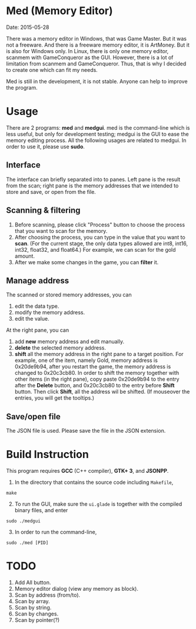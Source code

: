 Med (Memory Editor)
===================

Date: 2015-05-28

There was a memory editor in Windows, that was Game Master. But it was not a freeware. And there is a freeware memory editor, it is ArtMoney. But it is also for Windows only. In Linux, there is only one memory editor, scanmem with GameConqueror as the GUI. However, there is a lot of limitation from scanmem and GameConqueror. Thus, that is why I decided to create one which can fit my needs.

Med is still in the development, it is not stable. Anyone can help to improve the program.


Usage
=====

There are 2 programs: **med** and **medgui**. med is the command-line which is less useful, but only for development testing; medgui is the GUI to ease the memory editing process. All the following usages are related to medgui. In order to use it, please use **sudo**.


Interface
---------
The interface can briefly separated into to panes. Left pane is the result from the scan; right pane is the memory addresses that we intended to store and save, or open from the file.


Scanning & filtering
--------------------
1. Before scanning, please click "Process" button to choose the process that you want to scan for the memory.
2. After choosing the process, you can type in the value that you want to **scan**. (For the current stage, the only data types allowed are int8, int16, int32, float32, and float64.) For example, we can scan for the gold amount.
3. After we make some changes in the game, you can **filter** it.

Manage address
--------------
The scanned or stored memory addresses, you can

1. edit the data type.
2. modify the memory address.
3. edit the value.

At the right pane, you can

1. add **new** memory address and edit manually.
2. **delete** the selected memory address.
3. **shift** all the memory address in the right pane to a target position. For example, one of the item, namely Gold, memory address is 0x20de9b94, after you restart the game, the memory address is changed to 0x20c3cb80. In order to shift the memory together with other items (in the right pane), copy paste 0x20de9b94 to the entry after the **Delete** button, and 0x20c3cb80 to the entry before **Shift** button. Then click **Shift**, all the address wil be shifted.
(If mouseover the entries, you will get the tooltips.)


Save/open file
--------------
The JSON file is used. Please save the file in the JSON extension.


Build Instruction
=================
This program requires **GCC** (C++ compiler), **GTK+ 3**, and **JSONPP**.

1. In the directory that contains the source code including `Makefile`,

`make`

2. To run the GUI, make sure the `ui.glade` is together with the compiled binary files, and enter

`sudo ./medgui`

3. In order to run the command-line,

`sudo ./med [PID]`


TODO
====
1. Add All button.
2. Memory editor dialog (view any memory as block).
3. Scan by address (from/to).
4. Scan by array.
5. Scan by string.
6. Scan by changes.
7. Scan by pointer(?)

